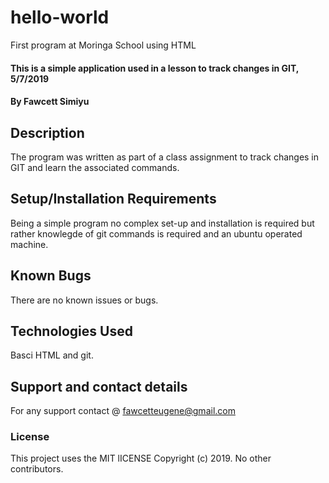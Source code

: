# hello-world
First program at Moringa School using HTML
#### This is a simple application used in a lesson to track changes in GIT, 5/7/2019
#### By Fawcett Simiyu
## Description
The program was written as part of a class assignment to track changes in GIT and learn the associated commands.
## Setup/Installation Requirements
Being a simple program no complex set-up and installation is required but rather knowlegde of git commands is required and an ubuntu operated machine. 
## Known Bugs
There are no known issues or bugs.
## Technologies Used
Basci HTML and git.
## Support and contact details
For any support contact @ fawcetteugene@gmail.com
### License
This project uses the MIT lICENSE
Copyright (c) 2019. No other contributors.

